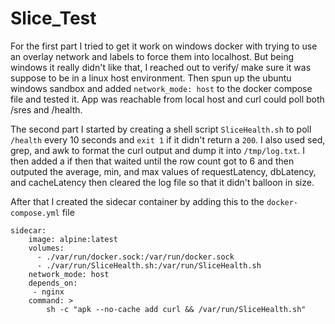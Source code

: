 # Slice_Test

For the first part I tried to get it work on windows docker with trying to use an overlay network and labels to force them into localhost.
But being windows it really didn't like that, I reached out to verify/ make sure it was suppose to be in a linux host environment. Then spun up the ubuntu windows sandbox and added `network_mode: host` to the docker compose file and tested it. App was reachable from local host and curl could poll both /sres and /health.

The second part I started by creating a shell script `SliceHealth.sh` to poll `/health` every 10 seconds and `exit 1` if it didn't return a `200`. I also used sed, grep, and awk to format the curl output and dump it into `/tmp/log.txt`. I then added a if then that waited until the row count got to 6 and then outputed the average, min, and max values of requestLatency, dbLatency, and cacheLatency then cleared the log file so that it didn't balloon in size. 

After that I created the sidecar container by adding this to the `docker-compose.yml` file 
```
sidecar:
    image: alpine:latest
    volumes:
      - ./var/run/docker.sock:/var/run/docker.sock 
      - ./var/run/SliceHealth.sh:/var/run/SliceHealth.sh
    network_mode: host
    depends_on: 
     - nginx    
    command: > 
        sh -c "apk --no-cache add curl && /var/run/SliceHealth.sh"
```
